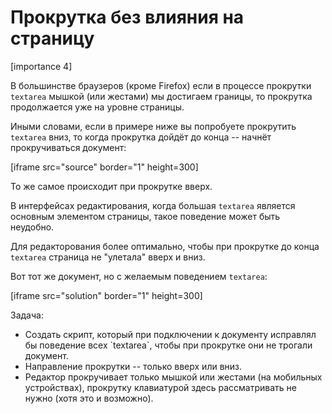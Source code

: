 # Прокрутка без влияния на страницу

[importance 4]

В большинстве браузеров (кроме Firefox) если в процессе прокрутки `textarea` мышкой (или жестами) мы достигаем границы, то прокрутка продолжается уже на уровне страницы.

Иными словами, если в примере ниже вы попробуете прокрутить `textarea` вниз, то когда прокрутка дойдёт до конца -- начнёт прокручиваться документ:

[iframe src="source" border="1" height=300]

То же самое происходит при прокрутке вверх.

В интерфейсах редактирования, когда большая `textarea` является основным элементом страницы, такое поведение может быть неудобно. 

Для редакторования более оптимально, чтобы при прокрутке до конца `textarea` страница не "улетала" вверх и вниз.

Вот тот же документ, но с желаемым поведением `textarea`:

[iframe src="solution" border="1" height=300]

Задача: 
<ul>
<li>Создать скрипт, который при подключении к документу исправлял бы поведение всех `textarea`, чтобы при прокрутке они не трогали документ.</li>
<li>Направление прокрутки -- только вверх или вниз.</li>
<li>Редактор прокручивает только мышкой или жестами (на мобильных устройствах), прокрутку клавиатурой здесь рассматривать не нужно (хотя это и возможно).</li>
</ul>

